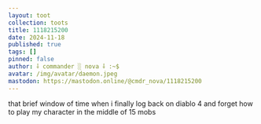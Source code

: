 ```yaml
---
layout: toot
collection: toots
title: 1118215200
date: 2024-11-18
published: true
tags: []
pinned: false
author: ⸸ commander ░ nova ⸸ :~$
avatar: /img/avatar/daemon.jpeg
mastodon: https://mastodon.online/@cmdr_nova/1118215200
---
```


that brief window of time when i finally log back on diablo 4 and forget how to play my character in the middle of 15 mobs
